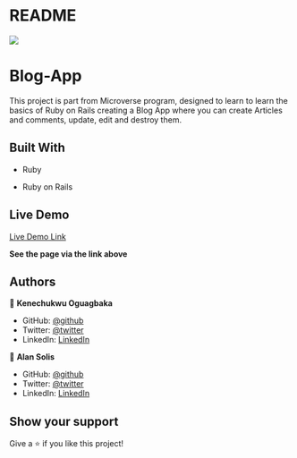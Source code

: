# README

![](https://img.shields.io/badge/Microverse-blueviolet)

# Blog-App

This project is part from Microverse program, designed to learn to learn the basics of Ruby on Rails creating a Blog App where you can create Articles and comments, update, edit and destroy them.


## Built With

- Ruby

- Ruby on Rails


## Live Demo

[Live Demo Link]()

**See the page via the link above**



## Authors

👤 **Kenechukwu Oguagbaka**

- GitHub: [@github]()
- Twitter: [@twitter]()
- LinkedIn: [LinkedIn]()


👤 **Alan Solis**

- GitHub: [@github](https://github.com/warblo001)
- Twitter: [@twitter](https://twitter.com/Alan55572391)
- LinkedIn: [LinkedIn](https://www.linkedin.com/in/alan-solis)

## Show your support

Give a ⭐️ if you like this project!
